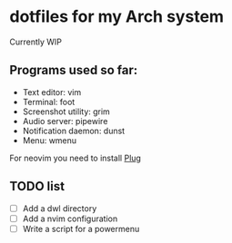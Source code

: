 # dotfiles for my Arch system

Currently WIP

## Programs used so far:  
- Text editor: vim
- Terminal: foot
- Screenshot utility: grim
- Audio server: pipewire
- Notification daemon: dunst
- Menu: wmenu

For neovim you need to install [Plug](https://github.com/junegunn/vim-plug)  

## TODO list  
- [ ] Add a dwl directory
- [ ] Add a nvim configuration
- [ ] Write a script for a powermenu  

